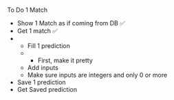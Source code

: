 To Do
1 Match
- Show 1 Match as if coming from DB ✅
- Get 1 match ✅
- * Fill 1 prediction
  - * First, make it pretty
  - Add inputs
  - Make sure inputs are integers and only 0 or more
- Save 1 prediction
- Get Saved prediction
